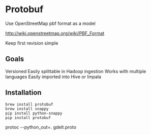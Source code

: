 
# Protobuf 

Use OpenStreetMap pbf format as a model 

http://wiki.openstreetmap.org/wiki/PBF_Format

Keep first revision simple 

## Goals 

Versioned 
Easily splittable in Hadoop ingestion
Works with multiple languages
Easily imported into Hive or Impala

## Installation 

    brew install protobuf
    brew install snappy 
    pip install python-snappy
    pip install protobuf 

protoc --python_out=. gdelt.proto










